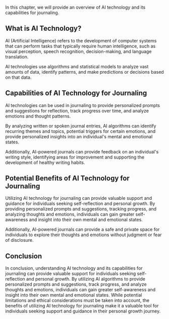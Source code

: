 
In this chapter, we will provide an overview of AI technology and its capabilities for journaling.

What is AI Technology?
----------------------

AI (Artificial Intelligence) refers to the development of computer systems that can perform tasks that typically require human intelligence, such as visual perception, speech recognition, decision-making, and language translation.

AI technologies use algorithms and statistical models to analyze vast amounts of data, identify patterns, and make predictions or decisions based on that data.

Capabilities of AI Technology for Journaling
--------------------------------------------

AI technologies can be used in journaling to provide personalized prompts and suggestions for reflection, track progress over time, and analyze emotions and thought patterns.

By analyzing written or spoken journal entries, AI algorithms can identify recurring themes and topics, potential triggers for certain emotions, and provide personalized insights into an individual's mental and emotional states.

Additionally, AI-powered journals can provide feedback on an individual's writing style, identifying areas for improvement and supporting the development of healthy writing habits.

Potential Benefits of AI Technology for Journaling
--------------------------------------------------

Utilizing AI technology for journaling can provide valuable support and guidance for individuals seeking self-reflection and personal growth. By providing personalized prompts and suggestions, tracking progress, and analyzing thoughts and emotions, individuals can gain greater self-awareness and insight into their own mental and emotional states.

Additionally, AI-powered journals can provide a safe and private space for individuals to explore their thoughts and emotions without judgment or fear of disclosure.

Conclusion
----------

In conclusion, understanding AI technology and its capabilities for journaling can provide valuable support for individuals seeking self-reflection and personal growth. By utilizing AI algorithms to provide personalized prompts and suggestions, track progress, and analyze thoughts and emotions, individuals can gain greater self-awareness and insight into their own mental and emotional states. While potential limitations and ethical considerations must be taken into account, the benefits of utilizing AI technology for journaling make it a valuable tool for individuals seeking support and guidance in their personal growth journey.
